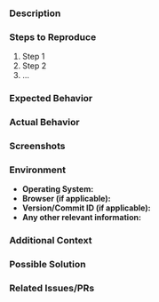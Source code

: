 ### Description
[//]: # (Provide a clear and concise description of the issue you are experiencing.)

### Steps to Reproduce
[//]: # (Please list the steps necessary to reproduce the issue. Include any code snippets or commands if relevant.)

1. Step 1
2. Step 2
3. ...

### Expected Behavior
[//]: # (Describe what you expected to happen.)

### Actual Behavior
[//]: # (Describe what actually happened.)

### Screenshots
[//]: # (If applicable, add screenshots to help explain your problem.)

### Environment
- **Operating System:**
- **Browser (if applicable):**
- **Version/Commit ID (if applicable):**
- **Any other relevant information:**

### Additional Context
[//]: # (Add any other context about the problem here. For example, is it a recent issue? Has it always been this way?)

### Possible Solution
[//]: # (If you have suggestions on how to fix the issue, please describe here.)

### Related Issues/PRs
[//]: # (List of related issues or PRs here, if any.)
